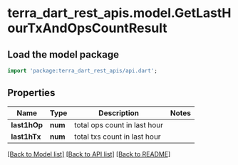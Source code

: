 # terra_dart_rest_apis.model.GetLastHourTxAndOpsCountResult

## Load the model package
```dart
import 'package:terra_dart_rest_apis/api.dart';
```

## Properties
Name | Type | Description | Notes
------------ | ------------- | ------------- | -------------
**last1hOp** | **num** | total ops count in last hour | 
**last1hTx** | **num** | total txs count in last hour | 

[[Back to Model list]](../README.md#documentation-for-models) [[Back to API list]](../README.md#documentation-for-api-endpoints) [[Back to README]](../README.md)


